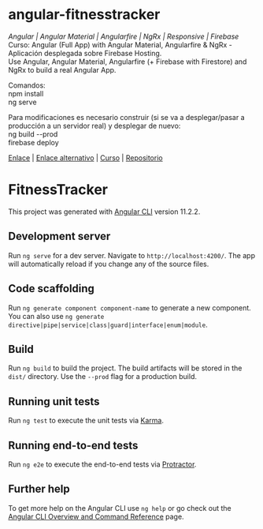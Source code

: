 # angular-fitnesstracker
_Angular | Angular Material | Angularfire | NgRx | Responsive | Firebase_  
Curso: Angular (Full App) with Angular Material, Angularfire & NgRx - Aplicación desplegada sobre Firebase Hosting.  
Use Angular, Angular Material, Angularfire (+ Firebase with Firestore) and NgRx to build a real Angular App.  
  
Comandos:  
npm install  
ng serve  
  
Para modificaciones es necesario construir (si se va a desplegar/pasar a producción a un servidor real) y desplegar de nuevo:  
ng build --prod  
firebase deploy  
  
[Enlace](https://ng-fitness-tracker-6add0.web.app) | [Enlace alternativo](https://ng-fitness-tracker-6add0.firebaseapp.com) | [Curso](https://www.udemy.com/course/angular-full-app-with-angular-material-angularfire-ngrx/) | [Repositorio](https://github.com/LuisValles92/angular-fitnesstracker)
  
# FitnessTracker

This project was generated with [Angular CLI](https://github.com/angular/angular-cli) version 11.2.2.

## Development server

Run `ng serve` for a dev server. Navigate to `http://localhost:4200/`. The app will automatically reload if you change any of the source files.

## Code scaffolding

Run `ng generate component component-name` to generate a new component. You can also use `ng generate directive|pipe|service|class|guard|interface|enum|module`.

## Build

Run `ng build` to build the project. The build artifacts will be stored in the `dist/` directory. Use the `--prod` flag for a production build.

## Running unit tests

Run `ng test` to execute the unit tests via [Karma](https://karma-runner.github.io).

## Running end-to-end tests

Run `ng e2e` to execute the end-to-end tests via [Protractor](http://www.protractortest.org/).

## Further help

To get more help on the Angular CLI use `ng help` or go check out the [Angular CLI Overview and Command Reference](https://angular.io/cli) page.
